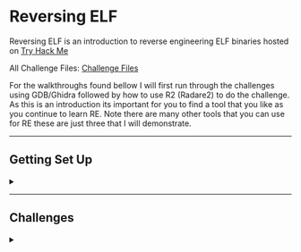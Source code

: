 <H1>Reversing ELF</H1>
<p></p>
Reversing ELF is an introduction to reverse engineering ELF binaries hosted on <a href="https://tryhackme.com/room/reverselfiles" rel="nofollow">Try Hack Me</a>
<p></p>
All Challenge Files: <a href="https://drive.google.com/file/d/1Ia8cUnWHgCGtAKBznp-Q6xTKOCmxB5t8/view?usp=sharing" rel="nofollow">Challenge Files</a>
<p></p>
For the walkthroughs found bellow I will first run through the challenges using GDB/Ghidra followed by how to use R2 (Radare2) to do the challenge. As this is an introduction its important for you to find a tool that you like as you continue to learn RE. Note there are many other tools that you can use for RE these are just three that I will demonstrate.
<p></p>
<hr>
<p></p>
<H2>Getting Set Up</H2>
<details>
    <summary></summary>
<p></p>
The first thing we will go through is ensuring we have the tools we need to carry out the challenges.
<p></p>
To start with we will install Ghidra (new releases of Kali linux come with Ghidra pre installed)
<p></p>
<H3>Ghidra</H3> 
<p></p>
<a href="https://ghidra-sre.org/" rel="nofollow">https://ghidra-sre.org/</a>
<p></p>
Ghidra is a software reverse engineering (SRE) framework created and maintained by the National Security Agency Research Directorate. This framework includes a suite of full-featured, high-end software analysis tools that enable users to analyze compiled code on a variety of platforms including Windows, macOS, and Linux. Capabilities include disassembly, assembly, decompilation, graphing, and scripting, along with hundreds of other features. Ghidra supports a wide variety of processor instruction sets and executable formats and can be run in both user-interactive and automated modes. Users may also develop their own Ghidra extension components and/or scripts using Java or Python.
<p></p>
Navigating to the above site takes us to Ghidra's home page, from here we need to click on the "Download from GitHub" link.
<p></p>
<div align="center">
<img src="https://github.com/Shadow-Admins/Cyber_Club/blob/main/Starting_Point/Reversing/Challenges/Try_Hack_Me/Reversing_ELF/images/ghidra_webpage.png"><br>
</div>
<p></p>
Clicking on this link takes us to the Ghidra GitHub "Releases" page, at the time of this write up you can see that the latest Ghidra version is '10.0.2'. From here you want to download the .zip file in my case 'ghidra_10.0.2_PUBLIC_20210804.zip'. (Whenever I install or download new tools I always use the '/opt' directory, this is actually what this directory is for.)
<p></p>
<div align="center">
<img src="https://github.com/Shadow-Admins/Cyber_Club/blob/main/Starting_Point/Reversing/Challenges/Try_Hack_Me/Reversing_ELF/images/ghidra_releases.png"><br>
</div>
<p></p>
Now that you have downloaded the zip folder you can either use the GUI to unzip and extract the contents or use the command line:
<p></p>

```
unzip -d ghidra_10.0.2_PUBLIC_20210804.zip
```

<p></p>
Once you have extracted the folder you can 'cd' into the directory and you can see that there is a shell script called 'ghidraRun'. using the following command you can run Ghidra.
<p></p>

```
./ghidraRun
```

<p></p>
<H3>OPTIONAL: adding an alias so you can run Ghidra anywhere</H3>
<details>
    <summary></summary>
<p></p>
To add an alias so you can run ghidra from anywhere you will do the following.
<p></p>
Navigate to your home directory indicated by the <kbd>~</kbd> symbol (this can be easy done simply by entering <kbd>cd</kbd> with no directory listed).
Once you are in your home directory you need to list all files which can be done by entering <kbd>ls -a</kbd>. Depending on your flavour of linux you will see a fair few files (you can see my directory listing below).
<p></p>
<div align="center">
<img src="https://github.com/Shadow-Admins/Cyber_Club/blob/main/Starting_Point/Reversing/Challenges/Try_Hack_Me/Reversing_ELF/images/home_directory.png"><br>
</div>
<p></p>
The file you are looking for is either '.zshrc' or '.bashrc' (your shell configuration files) depending on what you are currently using (hopefully you are using .zsh by now, if you would like to know the differences between the two shells check out this <a href="https://linuxhint.com/differences_between_bash_zsh/" rel="nofollow">site</a>. You can tell that my terminal probably looks significantly different to yours, thats because I am using Z shell with oh-my-zsh, p10k and colourls).
<p></p>
Once you have found the 'rc' file you need use a terminal editor (nano, vim) to edit it. I will use <kbd>nano</kbd> using the following command:
<p></p>

```
nano .zshrc
```

<p></p>
Now that we are editing the file we need to scroll until we find the 'alias' section. You can see mine bellow.
<p></p>
<div align="center">
<img src="https://github.com/Shadow-Admins/Cyber_Club/blob/main/Starting_Point/Reversing/Challenges/Try_Hack_Me/Reversing_ELF/images/zshrc_alias.png"><br>
</div>
<p></p>
Now that you have found where your aliases are stored you need to add a line at the bottom, you can see my alias I have created but will be dependant on the version of ghidra you have.
<p></p>

```
alias ghidra='sudo /opt/<YOUR_GHIDRA_FOLDER>/ghidraRun'
```

<p></p>
Once you have entered this line you can exit and save .zshrc (if youre using nano the command is: <kbd>Ctrl+x</kbd> then <kbd>y</kbd> to save finally <kbd>Enter</kbd> to save as the current name '.zshrc')
<p></p>
Now that you have updated your '.zshrc' or '.bashrc' file you now need to tell your terminal to use this updated file as the 'source' we do this through the following command or by exiting your terminal and starting a new terminal.       ghidraRun 
<p></p>

```
source .zshrc
```

<p></p>
You have now sucessfully added a persistant alias to your shell config file. This alias will stay regardless of shutdown/restart unlike using command line to set a temporary alias.
<p></p>
Regardless of where you are located in your system now you can enter <kbd>ghidra</kbd> and it will run!
</details>
<p></p>
<hr>
<p></p>
<H3>Radare2 (r2)</H3>
<p></p>
The next program we will install is Radare2 commonly known as 'r2'.
<p></p>
<a href="https://github.com/radareorg/radare2" rel="nofollow">https://github.com/radareorg/radare2</a>
<p></p>
r2 is a rewrite from scratch of radare. It provies a set of libraries, tools and plugins to ease reverse engineering tasks.
<p></p>
The radare project started as a simple command-line hexadecimal editor focused on forensics, over time more features were added to support a scriptable command-line low level tool to edit from local hard drives, kernel memory, programs, remote gdb servers and be able to analyze, emulate, debug, modify and disassemble any binary.
<p></p>
Navigating to the above link will take you to the r2 GitHub page. Scrolling down you can see the install instructions.
<p></p>
<div align="center">
<img src="https://github.com/Shadow-Admins/Cyber_Club/blob/main/Starting_Point/Reversing/Challenges/Try_Hack_Me/Reversing_ELF/images/radre2_github.png"><br>
</div>
<p></p>
This is an easy program to install. First we <kbd>cd /opt</kbd>, then we enter the listed commands:
<p></p>

```
git clone https://github.com/radareorg/radare2
radare2/sys/install.sh
```

<p></p>
This will clone the git repository of r2 into your '/opt' directory then run the install script.
<p></p>
You have now installed r2, you can run it from anywhere by entering 'r2' into your command line.
<p></p>
<hr>
<p></p>
<H3>GDB</H3>
<p></p>
<a href="https://www.gnu.org/software/gdb/" rel="nofollow">https://www.gnu.org/software/gdb/</a>
<p></p>
The final program we will check to see if its intalled (if you're using linux it is likely already installed) and if it isnt we will go through the process of installing it.
<p></p>
To check if GDB is installed enter the following command:
<p></p>

```
# gdb
```

<p></p>
Which should output:
<p></p>

```
# gdb                                                                                                                                         ⇣5.97 KiB/s ⇡0.61 KiB/s 192.168.191.128   ─╯
GNU gdb (Debian 10.1-1.7) 10.1.90.20210103-git
Copyright (C) 2021 Free Software Foundation, Inc.
License GPLv3+: GNU GPL version 3 or later <http://gnu.org/licenses/gpl.html>
This is free software: you are free to change and redistribute it.
There is NO WARRANTY, to the extent permitted by law.
Type "show copying" and "show warranty" for details.
This GDB was configured as "x86_64-linux-gnu".
Type "show configuration" for configuration details.
For bug reporting instructions, please see:
<https://www.gnu.org/software/gdb/bugs/>.
Find the GDB manual and other documentation resources online at:
    <http://www.gnu.org/software/gdb/documentation/>.

For help, type "help".
Type "apropos word" to search for commands related to "word".
GEF for linux ready, type `gef' to start, `gef config' to configure
96 commands loaded for GDB 10.1.90.20210103-git using Python engine 3.9
[+] Configuration from '/home/parrot/.gef.rc' restored
gef➤  
```

<p></p>
Use <kbd>q</kbd> to exit GDB if it runs.
(note: you can see that my gdb command input says 'gef' thats because I have the 'gef' plugin installed) If you see an output like the one above, GDB is already installed and you dont need to do anything. If you get a return such as:
<p></p>

```
# gdb
zsh: command not found: gdb
```

<p></p>
You will need to install gdb, luckily this is very easy to do and can be done through the command line using the following commands:
<p></p>

```
$ sudo apt-get install libc6-dbg gdb valgrind 
```

<p></p>
Once that completes attempt to run GDB again and you should be ready to go!
</details>
<p></p>
<hr>
<p></p>
<H2>Challenges</H2>
<details>
    <summary></summary>
<p></p>
<details>
    <summary>Crackme1</summary>
<p></p>
The first challenge we are given is:
<p></p>
Let's start with a basic warmup, can you run the binary?
<p></p>
What is the flag?
<p></p>
<details>
    <summary>Walkthrough</summary>
<p></p>
This challenge is simple, and is an introduction to 'file permissions' to start with if you are using the zip file I provided you need to unzip it, we do this in the command line using the following command:
<p></p>

```
unzip Reverse_ELF.zip
```

<p></p>
Once you have done this we use 'long list' to view the file permissions.
<p></p>

```
ls -l
  rw-r--r--   1   parrot   parrot      7 KiB   Thu Sep  2 09:29:02 2021    crackme1 
  rw-r--r--   1   parrot   parrot      5 KiB   Thu Sep  2 09:29:12 2021    crackme2 
  rw-r--r--   1   parrot   parrot      9 KiB   Thu Sep  2 09:29:18 2021    crackme3 
  rw-r--r--   1   parrot   parrot      8 KiB   Wed Aug 25 13:53:44 2021    crackme4 
  rw-r--r--   1   parrot   parrot      8 KiB   Thu Sep  2 09:29:26 2021    crackme5 
  rw-r--r--   1   parrot   parrot      8 KiB   Thu Sep  2 09:29:34 2021    crackme6 
  rw-r--r--   1   parrot   parrot      6 KiB   Thu Sep  2 09:29:40 2021    crackme7 
  rw-r--r--   1   parrot   parrot      5 KiB   Thu Sep  2 09:11:54 2021    crackme8 
  rw-r--r--   1   parrot   parrot     24 KiB   Thu Sep  2 09:53:41 2021    Reverse_Elf.zip 
  rwxrwxrwx   1   parrot   parrot      4 KiB   Sat Sep  4 13:14:45 2021    tasks.txt 
```

<p></p>
The important thing to note is the first column which exaplins the file permissions of each file.
<p></p>
<div align="center">
<img src="https://github.com/Shadow-Admins/Cyber_Club/blob/main/Starting_Point/Reversing/Challenges/Try_Hack_Me/Reversing_ELF/images/radre2_github.png"><br>
</div>
<p></p>


</details>

























<details>
    <summary>GDB/Ghidra</summary>
<p></p>


</details>
<p></p>
<hr>
<p></p>
<details>
    <summary>r2</summary>
<p></p>


</details>




</details>





</details>